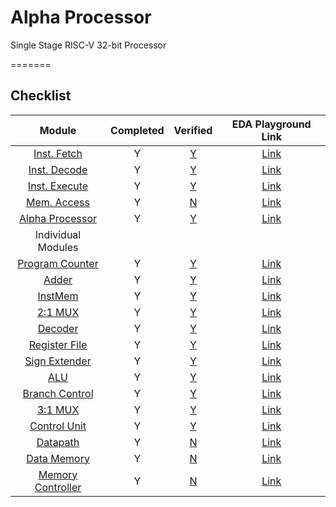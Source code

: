 # Alpha Processor
Single Stage RISC-V 32-bit Processor

=======
## Checklist

| Module | Completed | Verified | EDA Playground Link |
| :------: | :-: | :-: | :----: |
| [Inst. Fetch](src/IF.sv) | Y | [Y](testbench/tb_IF.sv) | [Link](https://edaplayground.com/x/r3zg) |
| [Inst. Decode](src/ID.sv) | Y | [Y](testbench/tb_ID.sv) | [Link](https://edaplayground.com/x/Xwvw) |
| [Inst. Execute](src/IE.sv) | Y | [Y](testbench/tb_IE.sv) | [Link](https://edaplayground.com/x/CnWQ) |
| [Mem. Access](src/MA.sv) | Y | [N](testbench/tb_MA.sv) | [Link]() |
| [Alpha Processor](src/alpha_processor.sv) | Y | [Y](testbench/tb_alpha_processor.sv) | [Link](https://edaplayground.com/x/9PRR) |
| Individual Modules | | | |
| [Program Counter](src/pc.sv) | Y | [Y](testbench/tb_pc.sv) | [Link](https://edaplayground.com/x/WcD9) |
| [Adder](src/adder.sv) | Y | [Y](testbench/tb_adder.sv) | [Link](https://edaplayground.com/x/gt_U) |
| [InstMem](src/InstMem.sv) | Y | [Y](testbench/tb_InstMem.sv)| [Link](https://edaplayground.com/x/GLpz) |
| [2:1 MUX](src/mux21.sv) | Y | [Y](testbench/tb_mux21.sv) | [Link](https://edaplayground.com/x/p8Cz) |
| [Decoder](src/decoder.sv) | Y | [Y](testbench/tb_decoder.sv) |  [Link](https://edaplayground.com/x/Nas8) |
| [Register File](src/RegisterFile.sv) | Y | [Y](testbench/tb_RegisterFile.sv) | [Link](https://edaplayground.com/x/uuSe) |
| [Sign Extender](src/SignExtender.sv) | Y | [Y](testbench/tb_SignExtender.sv) | [Link](https://edaplayground.com/x/scsg) |
| [ALU](src/ALU.sv) | Y | [Y](testbench/tb_ALU.sv) | [Link](https://edaplayground.com/x/UEmr) |
| [Branch Control](src/branch_control.sv) | Y | [Y](testbench/tb_branch_control.sv) | [Link](https://edaplayground.com/x/AxsV) |
| [3:1 MUX](src/mux31.sv) | Y | [Y](testbench/tb_mux31.sv) | [Link](https://edaplayground.com/x/naRb) |
| [Control Unit](src/controller.sv) | Y | [Y](testbench/tb_controller.sv) | [Link](https://edaplayground.com/x/P9iS) |
| [Datapath](src/datapath.sv) | Y | [N]() | [Link]() |
| [Data Memory](src/DataMem.sv) | Y | [N](testbench/tb_DataMem.sv) | [Link](https://edaplayground.com/x/Nm7W) |
| [Memory Controller](src/mem_controller.sv) | Y | [N](testbench/tb_mem_controller.sv) | [Link]() |


